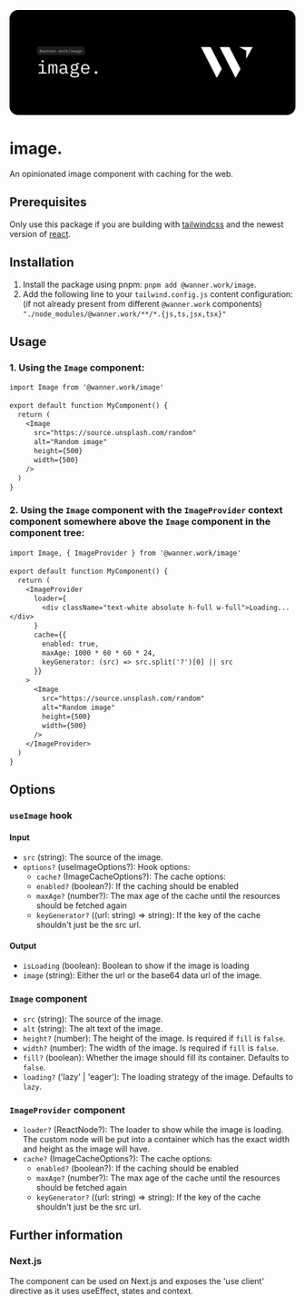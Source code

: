 ![image.](docs/lead.svg)

# image.

An opinionated image component with caching for the web.

## Prerequisites

Only use this package if you are building with [tailwindcss](https://tailwindcss.com/) and the newest version
of [react](https://react.dev/).

## Installation

1. Install the package using pnpm: `pnpm add @wanner.work/image`.
2. Add the following line to your `tailwind.config.js` content configuration: (if not already present from
   different `@wanner.work` components) `"./node_modules/@wanner.work/**/*.{js,ts,jsx,tsx}"`

## Usage

### 1. Using the `Image` component:

```tsx
import Image from '@wanner.work/image'

export default function MyComponent() {
  return (
    <Image
      src="https://source.unsplash.com/random"
      alt="Random image"
      height={500}
      width={500}
    />
  )
}
```

### 2. Using the `Image` component with the `ImageProvider` context component somewhere above the `Image` component in the component tree:

```tsx
import Image, { ImageProvider } from '@wanner.work/image'

export default function MyComponent() {
  return (
    <ImageProvider
      loader={
        <div className="text-white absolute h-full w-full">Loading...</div>
      }
      cache={{
        enabled: true,
        maxAge: 1000 * 60 * 60 * 24,
        keyGenerator: (src) => src.split('?')[0] || src
      }}
    >
      <Image
        src="https://source.unsplash.com/random"
        alt="Random image"
        height={500}
        width={500}
      />
    </ImageProvider>
  )
}
```

## Options

### `useImage` hook

#### Input

- `src` (string): The source of the image.
- `options?` (useImageOptions?): Hook options:
  - `cache?` (ImageCacheOptions?): The cache options:
  - `enabled?` (boolean?): If the caching should be enabled
  - `maxAge?` (number?): The max age of the cache until the resources should be fetched again
  - `keyGenerator?` ((url: string) => string): If the key of the cache shouldn't just be the src url.

#### Output

- `isLoading` (boolean): Boolean to show if the image is loading
- `image` (string): Either the url or the base64 data url of the image.

### `Image` component

- `src` (string): The source of the image.
- `alt` (string): The alt text of the image.
- `height?` (number): The height of the image. Is required if `fill` is `false`.
- `width?` (number): The width of the image. Is required if `fill` is `false`.
- `fill?` (boolean): Whether the image should fill its container. Defaults to `false`.
- `loading?` ('lazy' | 'eager'): The loading strategy of the image. Defaults to `lazy`.

### `ImageProvider` component

- `loader?` (ReactNode?): The loader to show while the image is loading. The custom node will be put into a container
  which has the exact width and height as the image will have.
- `cache?` (ImageCacheOptions?): The cache options:
  - `enabled?` (boolean?): If the caching should be enabled
  - `maxAge?` (number?): The max age of the cache until the resources should be fetched again
  - `keyGenerator?` ((url: string) => string): If the key of the cache shouldn't just be the src url.

## Further information

### Next.js

The component can be used on Next.js and exposes the 'use client' directive as it uses useEffect, states and context.
